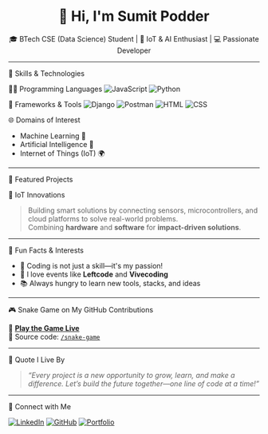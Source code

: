<h1 align="center">👋 Hi, I'm Sumit Podder</h1>
<p align="center">
  🎓 BTech CSE (Data Science) Student | 🧠 IoT & AI Enthusiast | 💻 Passionate Developer
</p>

---

🚀 Skills & Technologies

🧑‍💻 Programming Languages
![JavaScript](https://img.shields.io/badge/-JavaScript-F7DF1E?logo=javascript&logoColor=000&style=for-the-badge)
![Python](https://img.shields.io/badge/-Python-3776AB?logo=python&logoColor=fff&style=for-the-badge)

🧰 Frameworks & Tools
![Django](https://img.shields.io/badge/-Django-092E20?logo=django&logoColor=fff&style=for-the-badge)
![Postman](https://img.shields.io/badge/-Postman-FF6C37?logo=postman&logoColor=fff&style=for-the-badge)
![HTML](https://img.shields.io/badge/-HTML5-E34F26?logo=html5&logoColor=fff&style=for-the-badge)
![CSS](https://img.shields.io/badge/-CSS3-1572B6?logo=css3&logoColor=fff&style=for-the-badge)

🌐 Domains of Interest
- Machine Learning 🧠
- Artificial Intelligence 🤖
- Internet of Things (IoT) 🌍

---

🌟 Featured Projects

🔌 IoT Innovations
> Building smart solutions by connecting sensors, microcontrollers, and cloud platforms to solve real-world problems.  
> Combining **hardware** and **software** for **impact-driven solutions**.

---

🧠 Fun Facts & Interests

- 🎯 Coding is not just a skill—it's my passion!
- 👾 I love events like **Leftcode** and **Vivecoding**
- 📚 Always hungry to learn new tools, stacks, and ideas

---

🎮 Snake Game on My GitHub Contributions

🔗 **[Play the Game Live](https://sumitpodder.github.io/Profile/)**  
📂 Source code: [`/snake-game`](./snake-game)

---

💬 Quote I Live By

> _“Every project is a new opportunity to grow, learn, and make a difference. Let’s build the future together—one line of code at a time!”_

---

🔗 Connect with Me

[![LinkedIn](https://img.shields.io/badge/-LinkedIn-blue?style=for-the-badge&logo=linkedin)](https://www.linkedin.com/in/sumitpodder)
[![GitHub](https://img.shields.io/badge/-GitHub-181717?style=for-the-badge&logo=github)](https://github.com/sumitpodder)
[![Portfolio](https://img.shields.io/badge/-Portfolio-000?style=for-the-badge&logo=vercel&logoColor=white)](https://your-portfolio-link.com)

